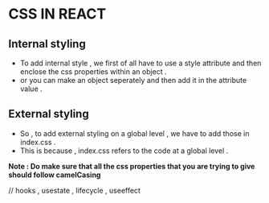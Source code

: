 # CSS IN REACT

## Internal styling

- To add internal style , we first of all have to use a style attribute and then enclose the css properties within an object .
- or you can make an object seperately and then add it in the attribute value .

## External styling

- So , to add external styling on a global level , we have to add those in index.css .
- This is because , index.css refers to the code at a global level .

**Note : Do make sure that all the css properties that you are trying to give should follow camelCasing**


// hooks , usestate , lifecycle , useeffect